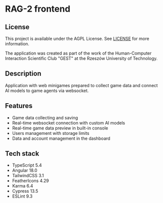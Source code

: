 # RAG-2 frontend

## License

This project is available under the AGPL License. See [LICENSE](./LICENSE) for more information.
    
The application was created as part of the work of the Human-Computer Interaction Scientific Club "GEST" at the Rzeszów University of Technology.

## Description

Application with web minigames prepared to collect game data and connect AI models to game agents via websocket. 

## Features

- Game data collecting and saving
- Real-time websocket connection with custom AI models
- Real-time game data preview in built-in console
- Users management with storage limits
- Data and account management in the dashboard

## Tech stack

- TypeScript 5.4
- Angular 18.0
- TailwindCSS 3.1
- FeatherIcons 4.29
- Karma 6.4
- Cypress 13.5
- ESLint 9.3
